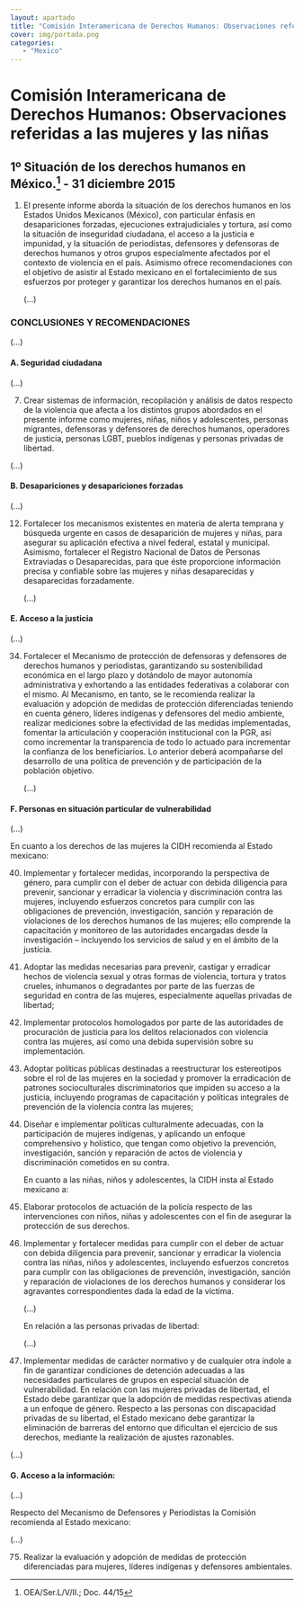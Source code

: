 ```yaml
---
layout: apartado
title: "Comisión Interamericana de Derechos Humanos: Observaciones referidas a las mujeres y las niñas"
cover: img/portada.png
categories:
   - "Mexico"
---
```


# Comisión Interamericana de Derechos Humanos: Observaciones referidas a las mujeres y las niñas

## 1º Situación de los derechos humanos en México.[^621] - 31 diciembre 2015

1. El presente informe aborda la situación de los derechos humanos en los
Estados Unidos Mexicanos (México), con particular énfasis en desapariciones
forzadas, ejecuciones extrajudiciales y tortura, así como la situación de
inseguridad ciudadana, el acceso a la justicia e impunidad, y la situación
de periodistas, defensores y defensoras de derechos humanos y otros grupos
especialmente afectados por el contexto de violencia en el país. Asimismo
ofrece recomendaciones con el objetivo de asistir al Estado mexicano en el
fortalecimiento de sus esfuerzos por proteger y garantizar los derechos
humanos en el país.

	(…)

### CONCLUSIONES Y RECOMENDACIONES

(…)

#### A. Seguridad ciudadana

(…)

7. Crear sistemas de información, recopilación y análisis de datos respecto
de la violencia que afecta a los distintos grupos abordados en el presente
informe como mujeres, niñas, niños y adolescentes, personas migrantes,
defensoras y defensores de derechos humanos, operadores de justicia,
personas LGBT, pueblos indígenas y personas privadas de libertad.

(…)

#### B. Desapariciones y desapariciones forzadas

(…)

12. Fortalecer los mecanismos existentes en materia de alerta temprana y
búsqueda urgente en casos de desaparición de mujeres y niñas, para asegurar
su aplicación efectiva a nivel federal, estatal y municipal. Asimismo,
fortalecer el Registro Nacional de Datos de Personas Extraviadas o
Desaparecidas, para que éste proporcione información precisa y confiable
sobre las mujeres y niñas desaparecidas y desaparecidas forzadamente.

	(…)

#### E. Acceso a la justicia

(…)

34. Fortalecer el Mecanismo de protección de defensoras y defensores de
derechos humanos y periodistas, garantizando su sostenibilidad económica en
el largo plazo y dotándolo de mayor autonomía administrativa y exhortando a
las entidades federativas a colaborar con el mismo. Al Mecanismo, en tanto,
se le recomienda realizar la evaluación y adopción de medidas de protección
diferenciadas teniendo en cuenta género, líderes indígenas y defensores del
medio ambiente, realizar mediciones sobre la efectividad de las medidas
implementadas, fomentar la articulación y cooperación institucional con la
PGR, así como incrementar la transparencia de todo lo actuado para
incrementar la confianza de los beneficiarios. Lo anterior deberá
acompañarse del desarrollo de una política de prevención y de participación
de la población objetivo.

	(…)

#### F. Personas en situación particular de vulnerabilidad

(…)

En cuanto a los derechos de las mujeres la CIDH recomienda al Estado
mexicano:

40. Implementar y fortalecer medidas, incorporando la perspectiva de
género, para cumplir con el deber de actuar con debida diligencia para
prevenir, sancionar y erradicar la violencia y discriminación contra las
mujeres, incluyendo esfuerzos concretos para cumplir con las obligaciones
de prevención, investigación, sanción y reparación de violaciones de los
derechos humanos de las mujeres; ello comprende la capacitación y monitoreo
de las autoridades encargadas desde la investigación – incluyendo los
servicios de salud y en el ámbito de la justicia.

41. Adoptar las medidas necesarias para prevenir, castigar y erradicar
hechos de violencia sexual y otras formas de violencia, tortura y tratos
crueles, inhumanos o degradantes por parte de las fuerzas de seguridad en
contra de las mujeres, especialmente aquellas privadas de libertad;

42. Implementar protocolos homologados por parte de las autoridades de
procuración de justicia para los delitos relacionados con violencia contra
las mujeres, así como una debida supervisión sobre su implementación.

43. Adoptar políticas públicas destinadas a reestructurar los estereotipos
sobre el rol de las mujeres en la sociedad y promover la erradicación de
patrones socioculturales discriminatorios que impiden su acceso a la
justicia, incluyendo programas de capacitación y políticas integrales de
prevención de la violencia contra las mujeres;

44. Diseñar e implementar políticas culturalmente adecuadas, con la
participación de mujeres indígenas, y aplicando un enfoque comprehensivo y
holístico, que tengan como objetivo la prevención, investigación, sanción y
reparación de actos de violencia y discriminación cometidos en su contra.

	En cuanto a las niñas, niños y adolescentes, la CIDH insta al Estado
	mexicano a:

45. Elaborar protocolos de actuación de la policía respecto de las
intervenciones con niños, niñas y adolescentes con el fin de asegurar la
protección de sus derechos.

46. Implementar y fortalecer medidas para cumplir con el deber de actuar
con debida diligencia para prevenir, sancionar y erradicar la violencia
contra las niñas, niños y adolescentes, incluyendo esfuerzos concretos para
cumplir con las obligaciones de prevención, investigación, sanción y
reparación de violaciones de los derechos humanos y considerar los
agravantes correspondientes dada la edad de la víctima.

	(…)

	En relación a las personas privadas de libertad:

	(…)

53. Implementar medidas de carácter normativo y de cualquier otra índole a
fin de garantizar condiciones de detención adecuadas a las necesidades
particulares de grupos en especial situación de vulnerabilidad. En relación
con las mujeres privadas de libertad, el Estado debe garantizar que la
adopción de medidas respectivas atienda a un enfoque de género. Respecto a
las personas con discapacidad privadas de su libertad, el Estado mexicano
debe garantizar la eliminación de barreras del entorno que dificultan el
ejercicio de sus derechos, mediante la realización de ajustes razonables.

(…)

#### G. Acceso a la información:

(…)

Respecto del Mecanismo de Defensores y Periodistas la Comisión recomienda
al Estado mexicano:

(…)

75. Realizar la evaluación y adopción de medidas de protección
diferenciadas para mujeres, líderes indígenas y defensores ambientales.

[^621]: OEA/Ser.L/V/II.; Doc. 44/15
